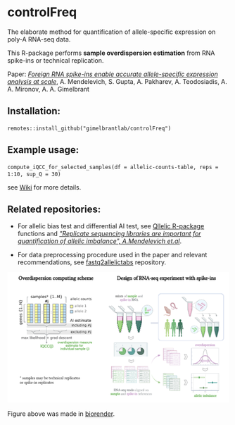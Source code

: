# controlFreq
The elaborate method for quantification of allele-specific expression on poly-A RNA-seq data. 

This R-package performs **sample overdispersion estimation** from RNA spike-ins or technical replication. 

Paper: _[Foreign RNA spike-ins enable accurate allele-specific expression analysis at scale](https://academic.oup.com/bioinformatics/article/39/Supplement_1/i431/7210455?login=false)_, A. Mendelevich, S. Gupta, A. Pakharev, A. Teodosiadis, A. A. Mironov, A. A. Gimelbrant

## Installation:
```
remotes::install_github("gimelbrantlab/controlFreq")
```

## Example usage:
```
compute_iQCC_for_selected_samples(df = allelic-counts-table, reps = 1:10, sup_Q = 30)
```
see [Wiki](https://github.com/gimelbrantlab/controlFreq/wiki) for more details.

## Related repositories:

* For allelic bias test and differential AI test, see [Qllelic R-package](https://github.com/gimelbrantlab/Qllelic) functions and *["Replicate sequencing libraries are important for quantification of allelic imbalance", A.Mendelevich et.al](https://www.nature.com/articles/s41467-021-23544-8)*.

* For data preprocessing procedure used in the paper and relevant recommendations, see [fastq2allelictabs](https://github.com/gimelbrantlab/fastq2allelictabs) repository.

![pic](https://github.com/gimelbrantlab/fastq2allelictabs/blob/main/schemes/ControlFreq_for_GitHub.png)

Figure above was made in [biorender](https://biorender.com/).
